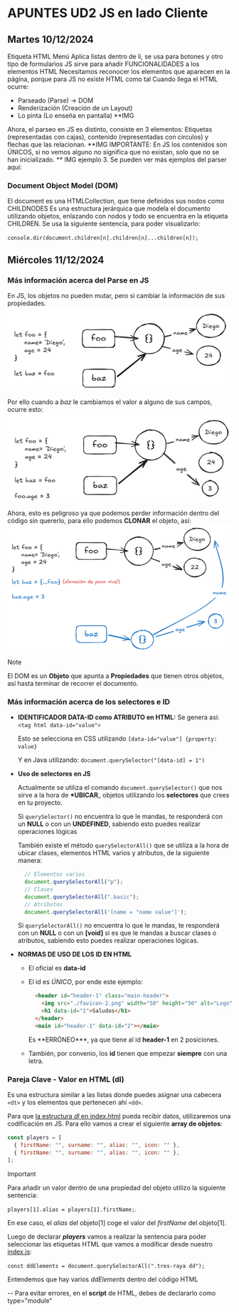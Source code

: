 # APUNTES UD2 JS en lado Cliente

## Martes 10/12/2024

Etiqueta HTML Menú
Aplica listas dentro de li, se usa para botones y otro tipo de formularios
JS sirve para añadir FUNCIONALIDADES a los elementos HTML
Necesitamos reconocer los elementos que aparecen en la página, porque para JS no existe HTML como tal
Cuando llega el HTML ocurre:

- Parseado (Parse) -> DOM
- Renderización (Creación de un Layout)
- Lo pinta (Lo enseña en pantalla)
  \*\*IMG

Ahora, el parseo en JS es distinto, consiste en 3 elementos: Etiquetas (representadas con cajas), contenido (representadas con círculos) y flechas que las relacionan.
**IMG
IMPORTANTE: En JS los contenidos son ÚNICOS, si no vemos alguno no significa que no existan, solo que no se han inicializado.
** IMG ejemplo 3.
Se pueden ver más ejemplos del parser aquí:

### Document Object Model (DOM)

El document es una HTMLCollection, que tiene definidos sus nodos como CHILDNODES
Es una estructura jerárquica que modela el documento utilizando objetos, enlazando con nodos y todo se encuentra en la etiqueta CHILDREN.
Se usa la siguiente sentencia, para poder visualizarlo:

`console.dir(document.children[n].children[n]...children[n]);`

## Miércoles 11/12/2024

### Más información acerca del Parse en JS

En JS, los objetos no pueden mutar, pero si cambiar la información de sus propiedades.
![foo_baz_1](./assets/imag1_11-12-2024.png "Baz = Foo")

Por ello cuando a _baz_ le cambiamos el valor a alguno de sus campos, ocurre esto:
![foo_baz_2](./assets/imag2_11-12-2024.png "Modificamos baz.age")

Ahora, esto es peligroso ya que podemos perder información dentro del código sin quererlo, para ello podemos **CLONAR** el objeto, así:
![clonar_foo_into_baz](./assets/imag3_11-12-2024.png "Clonación de bajo nivel")

> [!NOTE]
> El DOM es un **Objeto** que apunta a **Propiedades** que tienen otros objetos, así hasta terminar de recorrer el documento.

### Más información acerca de los selectores e ID

- **IDENTIFICADOR DATA-ID como ATRIBUTO en HTML:**
  Se genera así: `<tag html data-id="value">`

  Esto se selecciona en CSS utilizando
  `[data-id="value"] {property: value}`

  Y en Java utilizando:
  `document.querySelector("[data-id] = 1")`

- **Uso de selectores en JS**

  Actualmente se utiliza el comando `document.querySelector()` que nos sirve a la hora de **\*UBICAR**\_ objetos utilizando los **selectores** que crees en tu proyecto.

  Si `querySelector()` no encuentra lo que le mandas, te responderá con un **NULL** o con un **UNDEFINED**, sabiendo esto puedes realizar operaciones lógicas

  También existe el método `querySelectorAll()` que se utiliza a la hora de ubicar clases, elementos HTML varios y atributos, de la siguiente manera:

  ```Javascript
    // Elementos varios
    document.querySelectorAll("p");
    // Clases
    document.querySelectorAll(".basic");
    // Atributos
    document.querySelectorAll('[name = "name value"]');
  ```

  Si `querySelectorAll()` no encuentra lo que le mandas, te responderá con un **NULL** o con un **[void]** si es que le mandas a buscar clases o atributos, sabiendo esto puedes realizar operaciones lógicas.

- **NORMAS DE USO DE LOS ID EN HTML**

  - El oficial es **data-id**
  - El id es _ÚNICO_, por ende este ejemplo:

    ```HTML
      <header id="header-1" class="main-header">
        <img src="./favicon-2.png" width="50" height="50" alt="Logo" />
        <h1 data-id="1">Saludos</h1>
      </header>
      <main id="header-1" data-id="2"></main>
    ```

    Es \*\*ERRÓNEO\*\*\*, ya que tiene al id **header-1** en 2 posiciones.

  - También, por convenio, los **id** tienen que empezar **siempre** con una letra.

### Pareja Clave - Valor en HTML (dl)

Es una estructura similar a las listas donde puedes asignar una cabecera `<dt>` y los elementos que pertenecen ahí `<dd>`.

Para que [la estructura _dl_ en index.html](../web/index.html) pueda recibir datos, utilizaremos una codificación en JS. Para ello vamos a crear el siguiente **array de objetos**:

```JavaScript
const players = [
  { firstName: "", surname: "", alias: "", icon: "" },
  { firstName: "", surname: "", alias: "", icon: "" },
];
```

> [!IMPORTANT]
> Para añadir un valor dentro de una propiedad del objeto utilizo la siguiente sentencia:
>
> `players[1].alias = players[1].firstName;`.
>
> En ese caso, el _alias_ del objeto[1] coge el valor del _firstName_ del objeto[1].

Luego de declarar **_players_** vamos a realizar la sentencia para poder seleccionar las etiquetas HTML que vamos a modificar desde nuestro [index.js](../web/index.js "Index JS"):

`const ddElements = document.querySelectorAll(".tres-raya dd");`

Entendemos que hay varios _ddElements_ dentro del código HTML

-- Para evitar errores, en el **script** de HTML, debes de declararlo como type="module"
